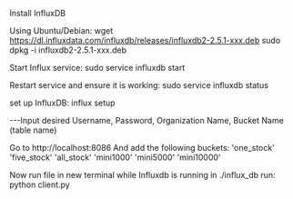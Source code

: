 Install InfluxDB

Using Ubuntu/Debian:
wget https://dl.influxdata.com/influxdb/releases/influxdb2-2.5.1-xxx.deb
sudo dpkg -i influxdb2-2.5.1-xxx.deb


Start Influx service:
sudo service influxdb start

Restart service and ensure it is working: 
sudo service influxdb status

set up InfluxDB:
influx setup

---Input desired Username, Password, Organization Name, Bucket Name (table name)

Go to http://localhost:8086 
And add the following buckets:
'one_stock'
'five_stock'
'all_stock'
'mini1000'
'mini5000'
'mini10000'


Now run file in new terminal while Influxdb is running
in ./influx_db run:
python client.py 

